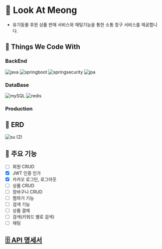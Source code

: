 # 🐶 Look At Meong
-  유기동물 후원 상품 판매 서비스와 채팅기능을 통한 소통 창구 서비스를 제공합니다.

## 💪 Things We Code With

### BackEnd
![java](https://github.com/sunine530/Look_At_Meong/assets/133097223/09433e51-0782-4d47-8996-0c1edc8c3efe) ![springboot](https://github.com/sunine530/Look_At_Meong/assets/133097223/777314cd-837f-4c6a-849d-46803180c170) ![springsecurity](https://github.com/sunine530/Look_At_Meong/assets/133097223/007220a8-cdc9-456e-a65b-6c010f8f09cd) ![jpa](https://github.com/sunine530/Look_At_Meong/assets/133097223/1a3439a8-8f3d-4445-bcf0-e7ef486f0148)



### DataBase
![mySQL](https://github.com/sunine530/Look_At_Meong/assets/133097223/5c8caa86-d17b-44b0-a8d5-17f3fb8d3dcb) 
![redis](https://github.com/sunine530/Look_At_Meong/assets/133097223/7fb881b7-a8fd-41c3-8b5a-23a23ba686c1)


### Production


## 💪 ERD
![su (2)](https://github.com/sunine530/Look_At_Meong/assets/133097223/f8b48edc-62dc-4041-8f93-d69d09a4ea2e)

## 💪 주요 기능
- [ ] 회원 CRUD
- [x] JWT 인증 인가
- [x] 카카오 로그인, 로그아웃
- [ ] 상품 CRUD
- [ ] 장바구니 CRUD
- [ ] 찜하기 기능
- [ ] 검색 기능
- [ ] 상품 결제
- [ ] 검색(키워드 별로 검색)
- [ ] 채팅

## [🗄️ API 명세서](https://pumped-impulse-1b1.notion.site/API-fe8f6d33103240dfa3221b0f331fa53d?pvs=4)
